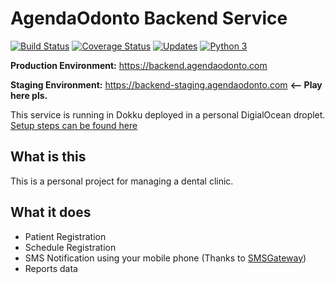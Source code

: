 # AgendaOdonto Backend Service

[![Build Status](https://travis-ci.org/agendaodonto/server.svg?branch=master)](https://travis-ci.org/agendaodonto/server)
[![Coverage Status](https://coveralls.io/repos/github/agendaodonto/server/badge.svg?branch=develop)](https://coveralls.io/github/agendaodonto/server?branch=add-travis)
[![Updates](https://pyup.io/repos/github/agendaodonto/server/shield.svg)](https://pyup.io/repos/github/agendaodonto/server/)
[![Python 3](https://pyup.io/repos/github/agendaodonto/server/python-3-shield.svg)](https://pyup.io/repos/github/agendaodonto/server/)

**Production Environment:** https://backend.agendaodonto.com

**Staging Environment:** https://backend-staging.agendaodonto.com **<-- Play here pls.**

This service is running in Dokku deployed in a personal DigialOcean droplet.
[Setup steps can be found here](Dokku.md)

## What is this

This is a personal project for managing a dental clinic.

## What it does

- Patient Registration
- Schedule Registration
- SMS Notification using your mobile phone (Thanks to [SMSGateway](https://smsgateway.me/))
- Reports data

